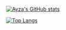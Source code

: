 [![Ayza's GitHub stats](https://github-readme-stats.vercel.app/api?username=Ayza69420&show_icons=true&theme=jolly)](https://github.com/Ayza69420)

[![Top Langs](https://github-readme-stats.vercel.app/api/top-langs/?username=Ayza69420&layout=compact)](https://github.com/anuraghazra/github-readme-stats)
